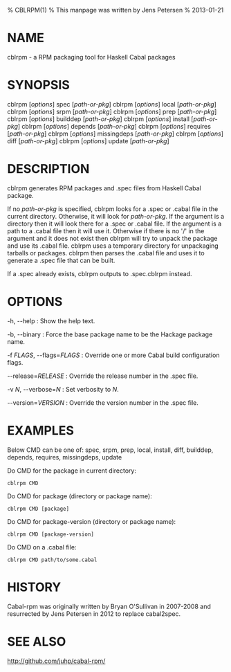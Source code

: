 % CBLRPM(1)
% This manpage was written by Jens Petersen
% 2013-01-21

# NAME
cblrpm - a RPM packaging tool for Haskell Cabal packages

# SYNOPSIS
cblrpm [*options*] spec [*path-or-pkg*]
cblrpm [*options*] local [*path-or-pkg*]
cblrpm [*options*] srpm [*path-or-pkg*]
cblrpm [*options*] prep [*path-or-pkg*]
cblrpm [*options*] builddep [*path-or-pkg*]
cblrpm [*options*] install [*path-or-pkg*]
cblrpm [*options*] depends [*path-or-pkg*]
cblrpm [*options*] requires [*path-or-pkg*]
cblrpm [*options*] missingdeps [*path-or-pkg*]
cblrpm [*options*] diff [*path-or-pkg*]
cblrpm [*options*] update [*path-or-pkg*]

# DESCRIPTION
cblrpm generates RPM packages and .spec files from Haskell Cabal package.

If no *path-or-pkg* is specified, cblrpm looks for a .spec or .cabal file
in the current directory.  Otherwise, it will look for *path-or-pkg*. If
the argument is a directory then it will look there for a .spec or .cabal file.
If the argument is a path to a .cabal file then it will use it.
Otherwise if there is no '/' in the argument and it does not exist
then cblrpm will try to unpack the package and use its .cabal file.
cblrpm uses a temporary directory for unpackaging tarballs or packages.
cblrpm then parses the .cabal file and uses it to generate a .spec file
that can be built.

If a <PKG>.spec already exists, cblrpm outputs to <PKG>.spec.cblrpm instead.

# OPTIONS
-h, --help
:   Show the help text.

-b, --binary
:   Force the base package name to be the Hackage package name.

-f *FLAGS*, --flags=*FLAGS*
: Override one or more Cabal build configuration flags.

--release=*RELEASE*
: Override the release number in the .spec file.

-v *N*, --verbose=*N*
: Set verbosity to *N*.

--version=*VERSION*
: Override the version number in the .spec file.

# EXAMPLES
Below CMD can be one of:
    spec, srpm, prep, local, install, diff, builddep, depends, requires,
    missingdeps, update

Do CMD for the package in current directory:

    cblrpm CMD

Do CMD for package (directory or package name):
 
    cblrpm CMD [package]

Do CMD for package-version (directory or package name):

    cblrpm CMD [package-version]

Do CMD on a .cabal file:

    cblrpm CMD path/to/some.cabal

# HISTORY
Cabal-rpm was originally written by Bryan O'Sullivan in 2007-2008
and resurrected by Jens Petersen in 2012 to replace cabal2spec.

# SEE ALSO
<http://github.com/juhp/cabal-rpm/>
